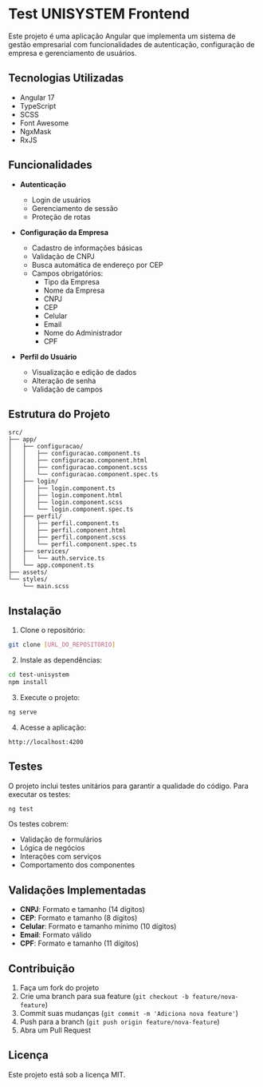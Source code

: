 # Test UNISYSTEM Frontend

Este projeto é uma aplicação Angular que implementa um sistema de gestão empresarial com funcionalidades de autenticação, configuração de empresa e gerenciamento de usuários.

## Tecnologias Utilizadas

- Angular 17
- TypeScript
- SCSS
- Font Awesome
- NgxMask
- RxJS

## Funcionalidades

- **Autenticação**
  - Login de usuários
  - Gerenciamento de sessão
  - Proteção de rotas

- **Configuração da Empresa**
  - Cadastro de informações básicas
  - Validação de CNPJ
  - Busca automática de endereço por CEP
  - Campos obrigatórios:
    - Tipo da Empresa
    - Nome da Empresa
    - CNPJ
    - CEP
    - Celular
    - Email
    - Nome do Administrador
    - CPF

- **Perfil do Usuário**
  - Visualização e edição de dados
  - Alteração de senha
  - Validação de campos

## Estrutura do Projeto

```
src/
├── app/
│   ├── configuracao/
│   │   ├── configuracao.component.ts
│   │   ├── configuracao.component.html
│   │   ├── configuracao.component.scss
│   │   └── configuracao.component.spec.ts
│   ├── login/
│   │   ├── login.component.ts
│   │   ├── login.component.html
│   │   ├── login.component.scss
│   │   └── login.component.spec.ts
│   ├── perfil/
│   │   ├── perfil.component.ts
│   │   ├── perfil.component.html
│   │   ├── perfil.component.scss
│   │   └── perfil.component.spec.ts
│   ├── services/
│   │   └── auth.service.ts
│   └── app.component.ts
├── assets/
└── styles/
    └── main.scss
```

## Instalação

1. Clone o repositório:
```bash
git clone [URL_DO_REPOSITÓRIO]
```

2. Instale as dependências:
```bash
cd test-unisystem
npm install
```

3. Execute o projeto:
```bash
ng serve
```

4. Acesse a aplicação:
```
http://localhost:4200
```

## Testes

O projeto inclui testes unitários para garantir a qualidade do código. Para executar os testes:

```bash
ng test
```

Os testes cobrem:
- Validação de formulários
- Lógica de negócios
- Interações com serviços
- Comportamento dos componentes

## Validações Implementadas

- **CNPJ**: Formato e tamanho (14 dígitos)
- **CEP**: Formato e tamanho (8 dígitos)
- **Celular**: Formato e tamanho mínimo (10 dígitos)
- **Email**: Formato válido
- **CPF**: Formato e tamanho (11 dígitos)

## Contribuição

1. Faça um fork do projeto
2. Crie uma branch para sua feature (`git checkout -b feature/nova-feature`)
3. Commit suas mudanças (`git commit -m 'Adiciona nova feature'`)
4. Push para a branch (`git push origin feature/nova-feature`)
5. Abra um Pull Request

## Licença

Este projeto está sob a licença MIT.




